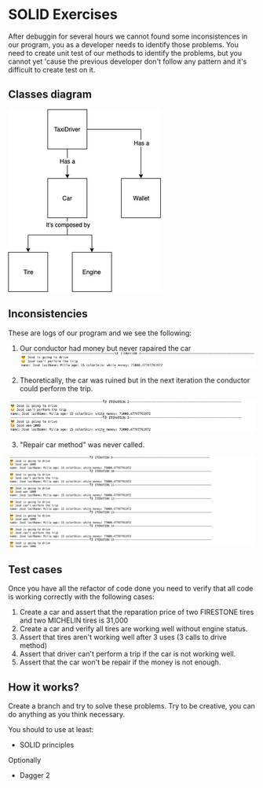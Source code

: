 # SOLID Exercises
After debuggin for several hours we cannot found some inconsistences in our program, you as a developer needs to identify those problems. You need to create unit test of our methods to identify the problems, but you cannot yet 'cause the previous developer don't follow any pattern and it's difficult to create test on it.

## Classes diagram
![Classes diagram](/img/UMLSOLIDExample.jpg?raw=true "Classes diagram")


## Inconsistencies
These are logs of our program and we see the following:

1. Our conductor had money but never rapaired the car
![inconsistencie_1](/img/inconsistencie1.png?raw=true "Inconsistencie 1")


2. Theoretically, the car was ruined but in the next iteration the conductor could perform the trip.

![inconsistencie_2](/img/inconsistencie2.png?raw=true "Inconsistencie 2")

3. "Repair car method" was never called.

![inconsistencie_3](/img/inconsistencie3.png?raw=true "Inconsistencie 3")

## Test cases
Once you have all the refactor of code done you need to verify that all code is working correctly with the following cases:
1. Create a car and assert that the reparation price of two FIRESTONE tires and two MICHELIN tires is 31,000
2. Create a car and verify all tires are working well without engine status.
3. Assert that tires aren't working well after 3 uses (3 calls to drive method)
4. Assert that driver can't perform a trip if the car is not working well.
5. Assert that the car won't be repair if the money is not enough.

## How it works?
Create a branch and try to solve these problems. Try to be creative, you can do anything as you think necessary.

You should to use at least:
 * SOLID principles
 
Optionally
 * Dagger 2
